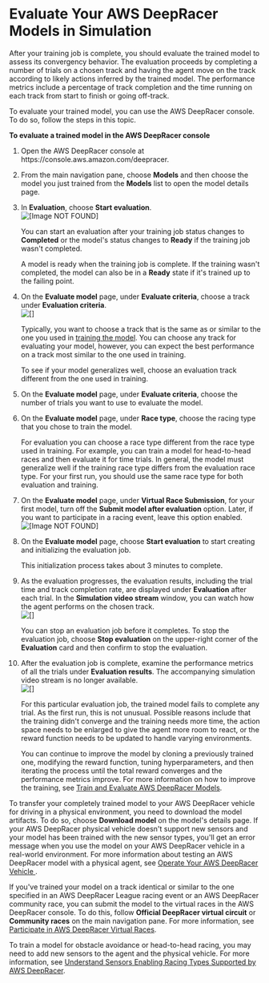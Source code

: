 # Evaluate Your AWS DeepRacer Models in Simulation<a name="deepracer-get-started-test-in-simulator"></a>

 After your training job is complete, you should evaluate the trained model to assess its convergency behavior\. The evaluation proceeds by completing a number of trials on a chosen track and having the agent move on the track according to likely actions inferred by the trained model\. The performance metrics include a percentage of track completion and the time running on each track from start to finish or going off\-track\. 

To evaluate your trained model, you can use the AWS DeepRacer console\. To do so, follow the steps in this topic\. 

**To evaluate a trained model in the AWS DeepRacer console**

1. Open the AWS DeepRacer console at https://console\.aws\.amazon\.com/deepracer\. 

1. From the main navigation pane, choose **Models** and then choose the model you just trained from the **Models** list to open the model details page\.

1. In **Evaluation**, choose **Start evaluation**\.   
![\[Image NOT FOUND\]](http://docs.aws.amazon.com/deepracer/latest/developerguide/images/deepracer-get-started-evaluation-start.png)

   You can start an evaluation after your training job status changes to **Completed** or the model's status changes to **Ready** if the training job wasn't completed\. 

   A model is ready when the training job is complete\. If the training wasn't completed, the model can also be in a **Ready** state if it's trained up to the failing point\.

1. On the **Evaluate model** page, under **Evaluate criteria**, choose a track under **Evaluation criteria**\.   
![\[\]](http://docs.aws.amazon.com/deepracer/latest/developerguide/images/deepracer-get-started-evaluate-select-track.png)

   Typically, you want to choose a track that is the same as or similar to the one you used in [training the model](deepracer-get-started-training-model.md#deepracer-get-started-train-model-proc)\. You can choose any track for evaluating your model, however, you can expect the best performance on a track most similar to the one used in training\. 

   To see if your model generalizes well, choose an evaluation track different from the one used in training\. 

1. On the **Evaluate model** page, under **Evaluate criteria**, choose the number of trials you want to use to evaluate the model\. 

1. On the **Evaluate model** page, under **Race type**, choose the racing type that you chose to train the model\. 

   For evaluation you can choose a race type different from the race type used in training\. For example, you can train a model for head\-to\-head races and then evaluate it for time trials\. In general, the model must generalize well if the training race type differs from the evaluation race type\. For your first run, you should use the same race type for both evaluation and training\. 

1. On the **Evaluate model** page, under **Virtual Race Submission**, for your first model, turn off the **Submit model after evaluation** option\. Later, if you want to participate in a racing event, leave this option enabled\.  
![\[Image NOT FOUND\]](http://docs.aws.amazon.com/deepracer/latest/developerguide/images/deepracer-get-started-evaluate-virtual-race-submit.png)

1. On the **Evaluate model** page, choose **Start evaluation** to start creating and initializing the evaluation job\. 

   This initialization process takes about 3 minutes to complete\. 

1. As the evaluation progresses, the evaluation results, including the trial time and track completion rate, are displayed under **Evaluation** after each trial\. In the **Simulation video stream** window, you can watch how the agent performs on the chosen track\.  
![\[\]](http://docs.aws.amazon.com/deepracer/latest/developerguide/images/deepracer-get-started-evaluation-in-progress.png)

    You can stop an evaluation job before it completes\. To stop the evaluation job, choose **Stop evaluation** on the upper\-right corner of the **Evaluation** card and then confirm to stop the evaluation\. 

1. After the evaluation job is complete, examine the performance metrics of all the trials under **Evaluation results**\. The accompanying simulation video stream is no longer available\.   
![\[\]](http://docs.aws.amazon.com/deepracer/latest/developerguide/images/deepracer-get-started-evaluation-completed.png)

   For this particular evaluation job, the trained model fails to complete any trial\. As the first run, this is not unusual\. Possible reasons include that the training didn't converge and the training needs more time, the action space needs to be enlarged to give the agent more room to react, or the reward function needs to be updated to handle varying environments\. 

   You can continue to improve the model by cloning a previously trained one, modifying the reward function, tuning hyperparameters, and then iterating the process until the total reward converges and the performance metrics improve\. For more information on how to improve the training, see [Train and Evaluate AWS DeepRacer Models](create-deepracer-project.md)\. 

 To transfer your completely trained model to your AWS DeepRacer vehicle for driving in a physical environment, you need to download the model artifacts\. To do so, choose **Download model** on the model's details page\. If your AWS DeepRacer physical vehicle doesn't support new sensors and your model has been trained with the new sensor types, you'll get an error message when you use the model on your AWS DeepRacer vehicle in a real\-world environment\. For more information about testing an AWS DeepRacer model with a physical agent, see [Operate Your AWS DeepRacer Vehicle ](operate-deepracer-vehicle.md)\.

If you've trained your model on a track identical or similar to the one specified in an AWS DeepRacer League racing event or an AWS DeepRacer community race, you can submit the model to the virtual races in the AWS DeepRacer console\. To do this, follow **Official DeepRacer virtual circuit** or **Community races** on the main navigation pane\. For more information, see [Participate in AWS DeepRacer Virtual Races](deepracer-racing-series.md)\. 

To train a model for obstacle avoidance or head\-to\-head racing, you may need to add new sensors to the agent and the physical vehicle\. For more information, see [Understand Sensors Enabling Racing Types Supported by AWS DeepRacer](deepracer-choose-race-type.md)\.
